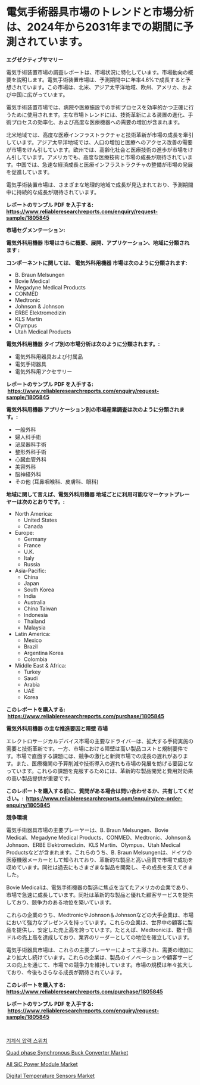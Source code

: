 <p><h1>電気手術器具市場のトレンドと市場分析は、2024年から2031年までの期間に予測されています。</h1></p><p><strong>エグゼクティブサマリー</strong></p>
<p><p>電気手術装置市場の調査レポートは、市場状況に特化しています。市場動向の概要を説明します。電気手術装置市場は、予測期間中に年率4.6%で成長すると予想されています。この市場は、北米、アジア太平洋地域、欧州、アメリカ、および中国に広がっています。</p><p>電気手術装置市場では、病院や医療施設での手術プロセスを効率的かつ正確に行うために使用されます。主な市場トレンドには、技術革新による装置の進化、手術プロセスの効率化、および高度な医療機器への需要の増加が含まれます。</p><p>北米地域では、高度な医療インフラストラクチャと技術革新が市場の成長を牽引しています。アジア太平洋地域では、人口の増加と医療へのアクセス改善の需要が市場をけん引しています。欧州では、高齢化社会と医療技術の進歩が市場をけん引しています。アメリカでも、高度な医療技術と市場の成長が期待されています。中国では、急速な経済成長と医療インフラストラクチャの整備が市場の発展を促進しています。</p><p>電気手術装置市場は、さまざまな地理的地域で成長が見込まれており、予測期間中に持続的な成長が期待されています。</p></p>
<p><strong>レポートのサンプル PDF を入手する: <a href="https://www.reliableresearchreports.com/enquiry/request-sample/1805845">https://www.reliableresearchreports.com/enquiry/request-sample/1805845</a></strong></p>
<p><strong>市場セグメンテーション:</strong></p>
<p><strong> 電気外科用機器 市場はさらに概要、展開、アプリケーション、地域に分類されます :</strong></p>
<p><strong>コンポーネントに関しては、 電気外科用機器 市場は次のように分類されます: &nbsp;</strong></p>
<p><ul><li>B. Braun Melsungen</li><li>Bovie Medical</li><li>Megadyne Medical Products</li><li>CONMED</li><li>Medtronic</li><li>Johnson & Johnson</li><li>ERBE Elektromedizin</li><li>KLS Martin</li><li>Olympus</li><li>Utah Medical Products</li></ul></p>
<p><strong> 電気外科用機器 タイプ別の市場分析は次のように分類されます。:</strong></p>
<p><ul><li>電気外科用器具および付属品</li><li>電気手術器具</li><li>電気外科用アクセサリー</li></ul></p>
<p><strong>レポートのサンプル PDF を入手する: &nbsp;<a href="https://www.reliableresearchreports.com/enquiry/request-sample/1805845">https://www.reliableresearchreports.com/enquiry/request-sample/1805845</a></strong></p>
<p><strong> 電気外科用機器 アプリケーション別の市場産業調査は次のように分類されます。:</strong></p>
<p><ul><li>一般外科</li><li>婦人科手術</li><li>泌尿器科手術</li><li>整形外科手術</li><li>心臓血管外科</li><li>美容外科</li><li>脳神経外科</li><li>その他 (耳鼻咽喉科、皮膚科、眼科)</li></ul></p>
<p><strong>地域に関して言えば、電気外科用機器 地域ごとに利用可能なマーケットプレーヤーは次のとおりです。:</strong></p>
<p><ul>
    <li>
        North America:
        <ul>
            <li>United States</li>
            <li>Canada</li>
        </ul>
    </li>
    <li>
        Europe:
        <ul>
            <li>Germany</li>
            <li>France</li>
            <li>U.K.</li>
            <li>Italy</li>
            <li>Russia</li>
        </ul>
    </li>
    <li>
        Asia-Pacific:
        <ul>
            <li>China</li>
            <li>Japan</li>
            <li>South Korea</li>
            <li>India</li>
            <li>Australia</li>
            <li>China Taiwan</li>
            <li>Indonesia</li>
            <li>Thailand</li>
            <li>Malaysia</li>
        </ul>
    </li>
    <li>
        Latin America:
        <ul>
            <li>Mexico</li>
            <li>Brazil</li>
            <li>Argentina Korea</li>
            <li>Colombia</li>
        </ul>
    </li>
    <li>
        Middle East & Africa:
        <ul>
            <li>Turkey</li>
            <li>Saudi</li>
            <li>Arabia</li>
            <li>UAE</li>
            <li>Korea</li>
        </ul>
    </li>
    </ul></p>
<p><strong>このレポートを購入する: &nbsp;<a href="https://www.reliableresearchreports.com/purchase/1805845">https://www.reliableresearchreports.com/purchase/1805845</a></strong></p>
<p><strong>電気外科用機器 の主な推進要因と障壁 市場</strong></p>
<p><p>エレクトロサージカルデバイス市場の主要なドライバーは、拡大する手術実施の需要と技術革新です。一方、市場における障壁は高い製品コストと規制要件です。市場で直面する課題には、競争の激化と新興市場での成長の遅れがあります。また、医療機関の予算削減や技術導入の遅れも市場の発展を妨げる要因となっています。これらの課題を克服するためには、革新的な製品開発と費用対効果の高い製品提供が重要です。</p></p>
<p><strong>このレポートを購入する前に、質問がある場合は問い合わせるか、共有してください。:&nbsp; <a href="https://www.reliableresearchreports.com/enquiry/pre-order-enquiry/1805845">https://www.reliableresearchreports.com/enquiry/pre-order-enquiry/1805845</a></strong></p>
<p><strong>競争環境</strong></p>
<p><p>電気手術器具市場の主要プレーヤーは、B. Braun Melsungen、Bovie Medical、Megadyne Medical Products、CONMED、Medtronic、Johnson＆Johnson、ERBE Elektromedizin、KLS Martin、Olympus、Utah Medical Productsなどが含まれます。これらのうち、B. Braun Melsungenは、ドイツの医療機器メーカーとして知られており、革新的な製品と高い品質で市場で成功を収めています。同社は過去にもさまざまな製品を開発し、その成長を支えてきました。</p><p>Bovie Medicalは、電気手術機器の製造に焦点を当てたアメリカの企業であり、市場で急速に成長しています。同社は革新的な製品と優れた顧客サービスを提供しており、競争力のある地位を築いています。</p><p>これらの企業のうち、MedtronicやJohnson＆Johnsonなどの大手企業は、市場において強力なプレゼンスを持っています。これらの企業は、世界中の顧客に製品を提供し、安定した売上高を誇っています。たとえば、Medtronicは、数十億ドルの売上高を達成しており、業界のリーダーとしての地位を確立しています。</p><p>電気手術器具市場は、これらの主要プレーヤーによって主導され、需要の増加により拡大し続けています。これらの企業は、製品のイノベーションや顧客サービスの向上を通じて、市場での競争力を維持しています。市場の規模は年々拡大しており、今後もさらなる成長が期待されています。</p></p>
<p><strong>このレポートを購入する: &nbsp; <a href="https://www.reliableresearchreports.com/purchase/1805845">https://www.reliableresearchreports.com/purchase/1805845</a></strong></p>
<p><strong>レポートのサンプル PDF を入手する: &nbsp;<a href="https://www.reliableresearchreports.com/enquiry/request-sample/1805845">https://www.reliableresearchreports.com/enquiry/request-sample/1805845</a></strong><strong></strong></p>
<p>&nbsp;</p>
<p><p><a href="https://github.com/royErdmtyan906778/Market-Research-Report-List-1/blob/main/254830110602.md">기계식 압력 스위치</a></p><p><a href="https://medium.com/@santosh.reportprime/quad-phase-synchronous-buck-converter-market-the-key-to-successful-business-strategy-forecast-till-dc23482fc29e">Quad phase Synchronous Buck Converter Market</a></p><p><a href="https://medium.com/@yoselnderson08909/all-sic-power-module-market-exploring-market-share-market-trends-and-future-growth-ce72bc4376e9">All SiC Power Module Market</a></p><p><a href="https://github.com/kathiaseamanalvaradovlprc2h/Market-Research-Report-List-1/blob/main/digital-temperature-sensors-market.md">Digital Temperature Sensors Market</a></p></p>